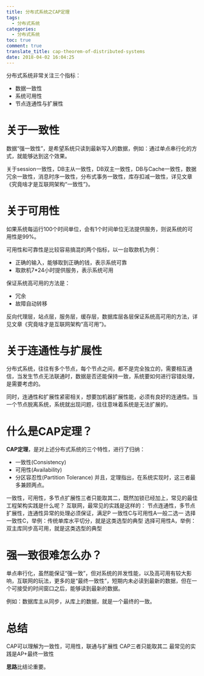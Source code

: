 ```yaml
---
title: 分布式系统之CAP定理
tags:
  - 分布式系统
categories:
  - 分布式系统
toc: true
comment: true
translate_title: cap-theorem-of-distributed-systems
date: 2018-04-02 16:04:25
---
```

分布式系统非常关注三个指标：
- 数据一致性
- 系统可用性
- 节点连通性与扩展性
 
# 关于一致性
数据“强一致性”，是希望系统只读到最新写入的数据，例如：通过单点串行化的方式，就能够达到这个效果。
 
关于session一致性，DB主从一致性，DB双主一致性，DB与Cache一致性，数据冗余一致性，消息时序一致性，分布式事务一致性，库存扣减一致性，详见文章《究竟啥才是互联网架构“一致性”》。
  
# 关于可用性
如果系统每运行100个时间单位，会有1个时间单位无法提供服务，则说系统的可用性是99%。

可用性和可靠性是比较容易搞混的两个指标，以一台取款机为例：
- 正确的输入，能够取到正确的钱，表示系统可靠
- 取款机7*24小时提供服务，表示系统可用
 
保证系统高可用的方法是：
- 冗余
- 故障自动转移
 
反向代理层，站点层，服务层，缓存层，数据库层各层保证系统高可用的方法，详见文章《究竟啥才是互联网架构“高可用”》。
 
# 关于连通性与扩展性
分布式系统，往往有多个节点，每个节点之间，都不是完全独立的，需要相互通信，当发生节点无法联通时，数据是否还能保持一致，系统要如何进行容错处理，是需要考虑的。
 
同时，连通性和扩展性紧密相关，想要加机器扩展性能，必须有良好的连通性。当一个节点脱离系统，系统就出现问题，往往意味着系统是无法扩展的。

# 什么是CAP定理？

**CAP定理**，是对上述分布式系统的三个特性，进行了归纳：
- 一致性(Consistency)
- 可用性(Availability)
- 分区容忍性(Partition Tolerance)
并且，定理指出，在系统实现时，这三者最多兼顾两点。
 
一致性，可用性，多节点扩展性三者只能取其二，既然加锁已经加上，常见的最佳工程架构实践是什么呢？
互联网，最常见的实践是这样的：
节点连通性，多节点扩展性，连通性异常的处理必须保证，满足P
一致性C与可用性A一般二选一
选择一致性C，举例：传统单库水平切分，就是这类选型的典型
选择可用性A，举例：双主库同步高可用，就是这类选型的典型
 
# 强一致很难怎么办？
单点串行化，虽然能保证“强一致”，但对系统的并发性能，以及高可用有较大影响，互联网的玩法，更多的是“最终一致性”，短期内未必读到最新的数据，但在一个可接受的时间窗口之后，能够读到最新的数据。

例如：数据库主从同步，从库上的数据，就是一个最终的一致。
 
# 总结
CAP可以理解为一致性，可用性，联通与扩展性
CAP三者只能取其二
最常见的实践是AP+最终一致性

**思路**比结论重要。